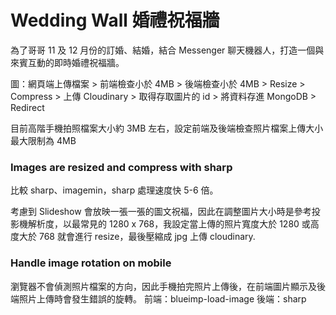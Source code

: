 # Wedding Wall 婚禮祝福牆

為了哥哥 11 及 12 月份的訂婚、結婚，結合 Messenger 聊天機器人，打造一個與來賓互動的即時婚禮祝福牆。

圖：網頁端上傳檔案 > 前端檢查小於 4MB > 後端檢查小於 4MB > Resize > Compress > 上傳 Cloudinary >
取得存取圖片的 id > 將資料存進 MongoDB > Redirect

目前高階手機拍照檔案大小約 3MB 左右，設定前端及後端檢查照片檔案上傳大小最大限制為 4MB

### Images are resized and compress with sharp

比較 sharp、imagemin，sharp 處理速度快 5-6 倍。

考慮到 Slideshow 會放映一張一張的圖文祝福，因此在調整圖片大小時是參考投影機解析度，以最常見的 1280 x 768，我設定當上傳的照片寬度大於 1280 或高度大於 768 就會進行 resize，最後壓縮成 jpg 上傳 cloudinary.

### Handle image rotation on mobile

瀏覽器不會偵測照片檔案的方向，因此手機拍完照片上傳後，在前端圖片顯示及後端照片上傳時會發生錯誤的旋轉。
前端：blueimp-load-image
後端：sharp
